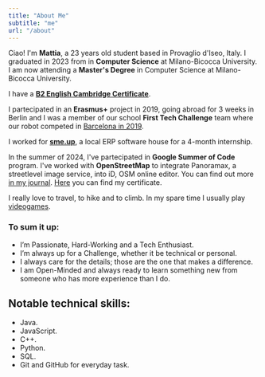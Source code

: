 ```yaml
---
title: "About Me"
subtitle: "me"
url: "/about"
---
```


Ciao! I'm **Mattia**, a 23 years old student based in Provaglio d'Iseo, Italy. I graduated in 2023 from in **Computer Science** at Milano-Bicocca University. I am now attending a **Master's Degree** in Computer Science at Milano-Bicocca University.

I have a [**B2 English Cambridge Certificate**](https://drive.google.com/file/d/16bkBccFPPHTTRpmC1qb2y8NQIouHUsMn/view?usp=sharing).  

I partecipated in an **Erasmus+** project in 2019, going abroad for 3 weeks in Berlin and I was a member of our school **First Tech Challenge** team where our robot competed in [Barcelona in 2019](https://www.youtube.com/watch?v=0rJRK7LRTeA).  

I worked for [**sme.up**](https://www.smeup.com/), a local ERP software house for a 4-month internship.

In the summer of 2024, I've partecipated in **Google Summer of Code** program. I've worked with **OpenStreetMap** to integrate Panoramax, a streetlevel image service, into iD, OSM online editor. You can find out more [in my journal](https://www.openstreetmap.org/user/Juicio/diary). [Here](https://drive.google.com/file/d/1xsxeHFRMuEPKfCvRdMD5oUHcFn2Bt-Tx/view?usp=sharing) you can find my certificate.

I really love to travel, to hike and to climb. In my spare time I usually play [videogames](https://steamcommunity.com/id/Juicio/).  

### To sum it up:
-	I’m Passionate, Hard-Working and a Tech Enthusiast.
-	I’m always up for a Challenge, whether it be technical or personal.
-	I always care for the details; those are the one that makes a difference.
-	I am Open-Minded and always ready to learn something new from someone who has more experience than I do.

## Notable technical skills:
-	Java.
-	JavaScript.
-	C++.
-	Python.
-	SQL.
-	Git and GitHub for everyday task.
